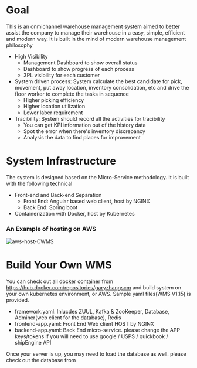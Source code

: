 # Goal
This is an onmichannel warehouse management system aimed to better assist the company to manage their warehouse in a easy, simple, efficient and modern way.
It is built in the mind of modern warehouse management philosophy
- High Visibility
  - Management Dashboard to show overall status
  - Dashboard to show progress of each process
  - 3PL visibility for each customer
- System driven process: System calculate the best candidate for pick, movement, put away location, inventory consolidation, etc and drive the floor worker to complete the tasks in sequence
  - Higher picking efficiency
  - Higher location utilization
  - Lower laber requirement
- Tracibility: System should record all the activities for tracibility
  - You can get KPI information out of the history data
  - Spot the error when there's inventory discrepancy
  - Analysis the data to find places for improvement

# System Infrastructure
The system is designed based on the Micro-Service methodology. It is built with the following technical
- Front-end and Back-end Separation
  - Front End: Angular based web client, host by NGINX
  - Back End: Spring boot
- Containerization with Docker, host by Kubernetes
 
### An Example of hosting on AWS

![aws-host-CWMS](https://github.com/garyzhangscm/cwms/assets/24829203/023f1be8-6de3-4a46-af86-582175c3d9d6)

# Build Your Own WMS
You can check out all docker container from https://hub.docker.com/repositories/garyzhangscm and build system on your own kubernetes environment, or AWS.
Sample yaml files(WMS V1.15) is provided.
- framework.yaml: Inlucdes ZUUL, Kafka & ZooKeeper, Database, Adminer(web client for the database), Redis
- frontend-app.yaml: Front End Web client HOST by NGINX
- backend-app.yaml: Back End micro-service. please change the APP keys/tokens if you will need to use google / USPS / quickbook / shipEngine API

Once your server is up, you may need to load the database as well. please check out the database from 
